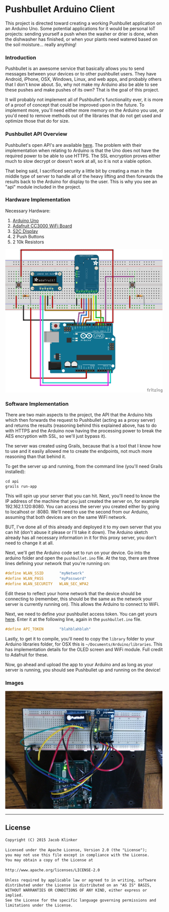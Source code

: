 # Pushbullet Arduino Client #

This project is directed toward creating a working Pushbullet application on an Arduino Uno. Some potential applications for it would be personal IoT projects: sending yourself a push when the washer or drier is done, when the dishwasher has finished, or when your plants need watered based on the soil moisture... really anything!

### Introduction ###

Pushbullet is an awesome service that basically allows you to send messages between your devices or to other pushbullet users. They have Android, iPhone, OSX, Windows, Linux, and web apps, and probably others that I don't know about. So, why not make my Arduino also be able to see these pushes and make pushes of its own? That is the goal of this project. 

It will probably not implement all of Pushbullet's functionality ever, it is more of a proof of concept that could be improved upon in the future. To implement more, you'll need either more memory on the Arduino you use, or you'd need to remove methods out of the libraries that do not get used and optimize those that do for size.

### Pushbullet API Overview ###

Pushbullet's open API's are available [here](https://docs.pushbullet.com/#http). The problem with their implementation when relating to Arduino is that the Uno does not have the required power to be able to use HTTPS. The SSL encryption proves either much to slow decrypt or doesn't work at all, so it is not a viable option.

That being said, I sacrificed security a little bit by creating a man in the middle type of server to handle all of the heavy lifting and then forwards the results back to the Arduino for display to the user. This is why you see an "api" module included in the project.

### Hardware Implementation ###

Necessary Hardware:

1. [Arduino Uno](http://www.arduino.cc/en/Main/ArduinoBoardUno)
2. [Adafruit CC3000 WiFi Board](https://www.adafruit.com/products/1469)
3. [S2C Display](http://www.adafruit.com/products/931)
4. 2 Push Buttons
5. 2 10k Resistors

<img src="/images/Pushbullet.png" width="500" height="457">

### Software Implementation ###

There are two main aspects to the project, the API that the Arduino hits which then forwards the request to Pushbullet (acting as a proxy server) and returns the results (reasoning behind this explained above, has to do with HTTPS and the Arduino now having the processing power to break the AES encryption with SSL, so we'll just bypass it).

The server was created using Grails, because that is a tool that I know how to use and it easily allowed me to create the endpoints, not much more reasoning than that behind it.

To get the server up and running, from the command line (you'll need Grails installed):

```
cd api
grails run-app
```

This will spin up your server that you can hit. Next, you'll need to know the IP address of the machine that you just created the server on, for example 192.162.1.120:8080. You can access the server you created either by going to localhost or <your-ip-address>:8080. We'll need to use the second from our Arduino, assuming that both devices are on the same WiFi network.

BUT, I've done all of this already and deployed it to my own server that you can hit (don't abuse it please or I'll take it down). The Arduino sketch already has all necessary information in it for this proxy server, you don't need to change it at all.

Next, we'll get the Arduino code set to run on your device. Go into the arduino folder and open the ```pushbullet.ino``` file. At the top, there are three lines defining your network that you're running on:

```c
#define WLAN_SSID		"myNetwork"
#define WLAN_PASS		"myPassword"
#define	WLAN_SECURITY	WLAN_SEC_WPA2
```

Edit these to reflect your home network that the device should be connecting to (remember, this should be the same as the network your server is currently running on). This allows the Arduino to connect to WiFi.

Next, we need to define your pushbullet access token. You can get yours [here](https://www.pushbullet.com/account). Enter it at the following line, again in the ```pushbullet.ino``` file.

```c
#define API_TOKEN		"blahblahblah"
```

Lastly, to get it to compile, you'll need to copy the ```library``` folder to your Arduino libraries folder, for OSX this is ```~/Documents/Arduino/libraries```. This has implementation details for the OLED screen and WiFi module. Full credit to Adafruit for these.

Now, go ahead and upload the app to your Arduino and as long as your server is running, you should see Pushbullet up and running on the device!

### Images ###

<img src="/images/IMG_20150518_155545.jpg" width="500" height="375">

---

## License ##

```
Copyright (C) 2015 Jacob Klinker

Licensed under the Apache License, Version 2.0 (the "License");
you may not use this file except in compliance with the License.
You may obtain a copy of the License at

http://www.apache.org/licenses/LICENSE-2.0

Unless required by applicable law or agreed to in writing, software
distributed under the License is distributed on an "AS IS" BASIS,
WITHOUT WARRANTIES OR CONDITIONS OF ANY KIND, either express or implied.
See the License for the specific language governing permissions and
limitations under the License.
```